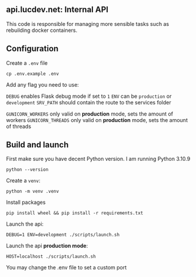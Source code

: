 ## api.lucdev.net: Internal API

This code is responsible for managing more sensible tasks such as rebuilding docker containers.

## Configuration

Create a `.env` file

    cp .env.example .env

Add any flag you need to use:

`DEBUG` enables Flask debug mode if set to `1`
`ENV` can be `production` or `development`
`SRV_PATH` should contain the route to the services folder

`GUNICORN_WORKERS` only valid on **production** mode, sets the amount of workers
`GUNICORN_THREADS` only valid on **production** mode, sets the amount of threads

## Build and launch

First make sure you have decent Python version. I am running Python 3.10.9

    python --version

Create a `venv`:

    python -m venv .venv

Install packages

    pip install wheel && pip install -r requirements.txt

Launch the api:

    DEBUG=1 ENV=development ./scripts/launch.sh

Launch the api **production mode**:

    HOST=localhost ./scripts/launch.sh

You may change the .env file to set a custom port
